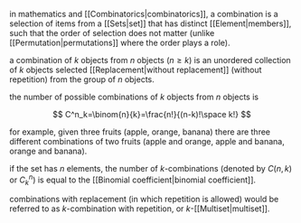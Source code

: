 in mathematics and [[Combinatorics|combinatorics]], a combination is a selection of items from a [[Sets|set]] that has distinct [[Element|members]], such that the order of selection does not matter (unlike [[Permutation|permutations]] where the order plays a role).

a combination of $k$ objects from $n$ objects ($n\geq k$) is an unordered collection of $k$ objects selected [[Replacement|without replacement]] (without repetition) from the group of $n$ objects.

the number of possible combinations of $k$ objects from $n$ objects is

$$
C^n_k=\binom{n}{k}=\frac{n!}{(n-k)!\space k!}
$$

for example, given three fruits (apple, orange, banana) there are three different combinations of two fruits (apple and orange, apple and banana, orange and banana).

if the set has $n$ elements, the number of $k$-combinations (denoted by $C(n,k)$ or $C^n_k$) is equal to the [[Binomial coefficient|binomial coefficient]].

combinations with replacement (in which repetition is allowed) would be referred to as $k$-combination with repetition, or $k$-[[Multiset|multiset]].